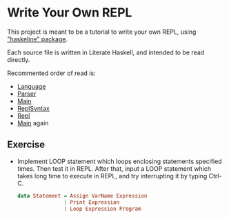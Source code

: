 # Write Your Own REPL

This project is meant to be a tutorial to write your own REPL, using ["haskeline" package](https://www.stackage.org/lts-12.12/package/haskeline-0.7.4.3).

Each source file is written in Literate Haskell, and intended to be read directly.

Recommented order of read is:

* [Language](src/Language.lhs)
* [Parser](src/Parser.lhs)
* [Main](src/Main.lhs)
* [ReplSyntax](src/ReplSyntax.lhs)
* [Repl](src/Repl.lhs)
* [Main](src/Main.lhs) again

## Exercise

 * Implement LOOP statement which loops enclosing statements specified times.
   Then test it in REPL. After that, input a LOOP statement which takes long
   time to execute in REPL, and try interrupting it by typing Ctrl-C.
   
   ```haskell
   data Statement = Assign VarName Expression
                  | Print Expression
                  | Loop Expression Program
   ```
